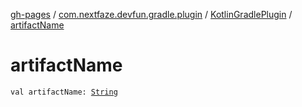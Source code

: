 [gh-pages](../../index.md) / [com.nextfaze.devfun.gradle.plugin](../index.md) / [KotlinGradlePlugin](index.md) / [artifactName](./artifact-name.md)

# artifactName

`val artifactName: `[`String`](https://kotlinlang.org/api/latest/jvm/stdlib/kotlin/-string/index.html)